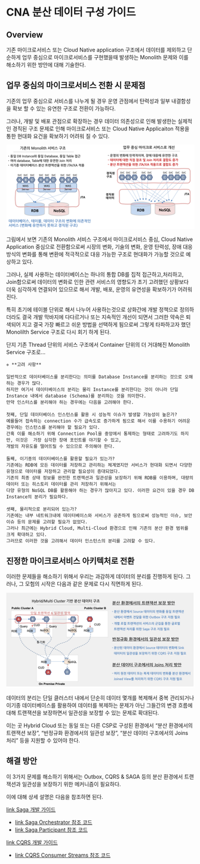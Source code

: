 **CNA 분산 데이터 구성 가이드**
==


## **Overview**


기존 마이크로서비스 또는 Cloud Native application 구조에서 데이터를 제외하고 단순하게 업무 중심으로 마이크로서비스를 구현했을때 발생하는 Monolith 문제와 이를 해소하기 위한 방안에 대해 기술한다.


## **업무 중심의 마이크로서비스 전환 시 문제점**


기존의 업무 중심으로 서비스를 나누게 될 경우 운영 관점에서 탄력성과 일부 내결함성을 확보 할 수 있는 유연한 구조로 전환이 가능하다.

그러나, 개발 및 배포 관점으로 확장하는 경우 데이터 의존성으로 인해 발생한는 실제적인 경직된 구조 문제로 인해 마이크로서비스 또는 Cloud Native Applicaiton 적용을 통한 현대화 요건을 확보하기 어려워 질 수 있다.



![alt_text](docs/images/oneDBMS.png "image_tooltip")


그림에서 보면 기존의 Monolith 서비스 구조에서 마이크로서비스 중심, Cloud Native Application 중심으로 전환함으로써 시장의 변화, 기술의 변화, 운영 탄력성, 장애 대응 방식의 변화를 통해 변환에 적극적으로 대응 가능한 구조로 현대화가 가능할 것으로 예상하고 있다.

그러나, 실제 사용하는 데이터베이스는 하나의 통합 DB를 집적 접근하고,처리하고, Join함으로써 데이터의 변화로 인한 관련 서비스의 영향도가 초기 고려했던 상황보다 더욱 심각하게 연결되어 있으므로 해서 개발, 배포, 운영의 유연성을 확보하기가 어려워 진다.

특히 초기에 테이블 단위로 해서 나누어 사용하는것으로 상화간에 개발 정책으로 정의하더라도 결국 개발 막바지에 다다르거나 또는 지속적인 개선이 되면서 그러한 약속은 퇴색되어 지고 결국 가장 빠르고 쉬운 방법을 선택하게 됨으로써 그렇게 타파하고자 했던 Monolilth Service 구조로 다시 회기 하게 된다.

단지 기존 Thread 단위의 서비스 구조에서 Container 단위의 더 거대해진 Monolith Service 구조로…


```
❈ **고려 사항**

일반적으로 데이터베이스를 분리한다는 의미를 Database Instance를 분리하는 것으로 오해하는 경우가 많다. 
하지만 여기서 데이터베이스의 분리는 물리 Instance를 분리한다는 것이 아니라 단일 Instance 내에서 database (Schema)를 분리하는 것을 의미한다.
만약 인스터스를 분리해야 하는 경우에는 다음을 고려해야 한다.

첫째, 단일 데이터베이스 인스턴스를 활용 시 성능적 이슈가 발생할 가능성이 높은가? 
예를들어 접속하는 connection 수가 급속도로 증가하게 됨으로 해서 이를 수용하기 어려운 경우에는 인스턴스를 분리해야 할 필요가 있다. 
간혹 이를 해소하기 위해 Connection Pool을 중앙에서 통제하는 형태로 고려하기도 하지만, 이것은  가장 심각한 장애 포인트를 야기할 수 있고, 
개발의 자유도를 떨어뜨릴 수 있으므로 주의해야 한다.

둘째, 이기종의 데이터베이스를 활용할 필요가 있는가?
기존에는 RDB에 모든 데이터를 저장하고 관리하는 체계였지만 서비스가 현대화 되면서 다양한 유형으로 데이터를 저장하고 관리할 필요성이 증대되었다.
기존의 최종 상태 정보를 완전한 트랜잭션과 일관성을 보장하기 위해 RDB를 이용하며, 대량의 데이터 또는 히스토리 데이터를 관리 저장하기 위해서는 
다양 유형의 NoSQL DB를 활용해야 하는 경우가 많아지고 있다. 이러한 요건이 있을 경우 DB Instance의 분리가 필요하다.

셋째, 물리적으로 분리되어 있는가?
기존에는 내부 네트워크내에 데이터베이스와 서비스가 공존하게 됨으로써 성능적인 이슈, 보안 이슈 등의 문제를 고려할 필요가 없었다. 
그러나 최근에는 Hybrid Cloud, Multi-Cloud 환경으로 인해 기존의 분산 환경 범위를 크게 확대하고 있다. 
그러므로 이러한 것을 고려해서 데이터 인스턴스의 분리를 고려할 수 있다.
```



## **진정한 마이크로서비스 아키텍처로 전환**


이러한 문제들을 해소하기 위해서 우리는 과감하게 데이터의 분리를 진행하게 된다. 그러나, 그 모험의 시작은 다음과 같은 문제로 다시 직면하게 된다.


![alt_text](docs/images/distributedDataStructure.png "image_tooltip")


데이터의 분리는 단일 클러스터 내에서 단순히 데이터 몇개를 복제해서 중복 관리되거나 이기종 데이터베이스를 활용하여 데이터를 복제하는 문제가 아닌 그들간의 변경 흐름에 대해 트랜잭션을 보장하면서 일관성을 보장할 수 있는 문제로 확대된다.

이는 곳 Hybrid Cloud 또는 동일 또는 다른 CSP로 구성된 환경에서 “분산 환경에서의 트랜잭션 보장”, “반정규화 환경에서의 일관성 보장”, “분산 데이터 구조에서의 Joins 처리” 등을 지원할 수 있어야 한다.


## **해결 방안**

이 3가지 문제를 해소하기 위해서는 Outbox, CQRS & SAGA 등의 분산 환경에서 트랜잭션과 일관성을 보장하기 위한 메커니즘이 필요하다.

이에 대해 상세 설명은 다음을 참조하면 된다. 

[link Saga 개발 가이드](./docs/SAGA.README.md)
- [link Saga Orchestrator 참조 코드](./saga-orchestrator)
- [link Saga Participant 참조 코드](./saga-consumer)

[link CQRS 개발 가이드](./docs/CQRS.README.md)
- [link CQRS Consumer Streams 참조 코드](./cqrs-consumer-streams)
 




